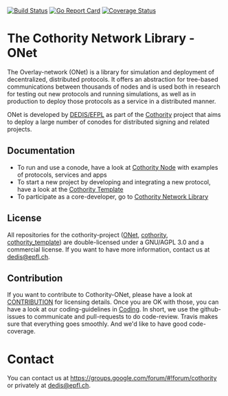 [![Build Status](https://travis-ci.org/dedis/onet.svg?branch=master)](https://travis-ci.org/dedis/onet)
[![Go Report Card](https://goreportcard.com/badge/github.com/dedis/onet)](https://goreportcard.com/report/github.com/dedis/onet)
[![Coverage Status](https://coveralls.io/repos/github/dedis/onet/badge.svg)](https://coveralls.io/github/dedis/onet)

# The Cothority Network Library - ONet

The Overlay-network (ONet) is a library for simulation and deployment of
decentralized, distributed protocols. It offers an abstraction for tree-based
communications between thousands of nodes and is used both in research for 
testing out new protocols and running simulations, as well as in production to
deploy those protocols as a service in a distributed manner.

ONet is developed by [DEDIS/EFPL](http://dedis.epfl.ch) as part of the
[Cothority](https://github.com/dedis/cothority) project that aims to deploy
a large number of conodes for distributed signing and related projects.

## Documentation

- To run and use a conode, have a look at 
	[Cothority Node](https://github.com/dedis/cothority/wiki/Conode)
	with examples of protocols, services and apps
- To start a new project by developing and integrating a new protocol, have a look at
	the [Cothority Template](https://github.com/dedis/cothority_template/wiki)
- To participate as a core-developer, go to 
	[Cothority Network Library](https://github.com/dedis/onet/wiki)

## License

All repositories for the cothority-project 
([ONet](https://github.com/dedis/onet), 
[cothority](https://github.com/dedis/cothority), 
[cothority_template](https://github.com/dedis/cothority_template))
are double-licensed under a 
GNU/AGPL 3.0 and a commercial license. If you want to have more information, 
contact us at dedis@epfl.ch.

## Contribution

If you want to contribute to Cothority-ONet, please have a look at 
[CONTRIBUTION](https://github.com/dedis/onet/blob/master/CONTRIBUTION) for
licensing details. Once you are OK with those, you can have a look at our
coding-guidelines in
[Coding](https://github.com/dedis/Coding). In short, we use the github-issues
to communicate and pull-requests to do code-review. Travis makes sure that
everything goes smoothly. And we'd like to have good code-coverage.

# Contact

You can contact us at https://groups.google.com/forum/#!forum/cothority or
privately at dedis@epfl.ch.
